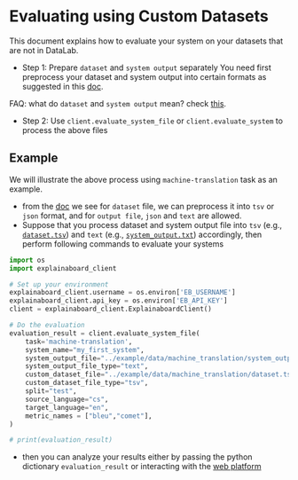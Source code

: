 # Evaluating using Custom Datasets

This document explains how to evaluate your system on your datasets that are not in DataLab.

* Step 1: Prepare `dataset` and `system output` separately
You need first preprocess your dataset and system output into certain formats as
 suggested in this [doc](https://github.com/neulab/ExplainaBoard/blob/main/docs/task_file_formats.md).

FAQ: what do `dataset` and `system output` mean? check [this](https://github.com/neulab/ExplainaBoard/blob/main/docs/concepts_about_system_analysis.md).


* Step 2: Use `client.evaluate_system_file` or `client.evaluate_system` to process the above files


## Example
We will illustrate the above process using `machine-translation` task as an example.

* from the [doc](https://github.com/neulab/ExplainaBoard/blob/main/docs/task_file_formats.md) we see
for `dataset` file, we can preprocess it into `tsv` or `json` format, and for `output file`, 
`json` and `text` are allowed. 
* Suppose that you process dataset and system output file into
 `tsv` (e.g., [`dataset.tsv`](../example/data/machine_translation/dataset.tsv))
  and
  `text` (e.g., [`system_output.txt`](../example/data/machine_translation/system_output.txt))
  accordingly, then perform
following commands to evaluate your systems

```python
import os
import explainaboard_client

# Set up your environment
explainaboard_client.username = os.environ['EB_USERNAME']
explainaboard_client.api_key = os.environ['EB_API_KEY']
client = explainaboard_client.ExplainaboardClient()

# Do the evaluation
evaluation_result = client.evaluate_system_file(
    task='machine-translation',
    system_name="my_first_system",
    system_output_file="../example/data/machine_translation/system_output.txt",
    system_output_file_type="text",
    custom_dataset_file="../example/data/machine_translation/dataset.tsv",
    custom_dataset_file_type="tsv",
    split="test",
    source_language="cs",
    target_language="en",
    metric_names = ["bleu","comet"],
)

# print(evaluation_result)
```

* then you can analyze your results either by passing the python dictionary `evaluation_result` or
interacting with the [web platform](https://explainaboard.inspiredco.ai/systems) 



